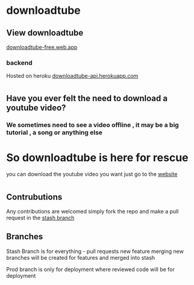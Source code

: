 # downloadtube

## View downloadtube

[downloadtube-free.web.app]("https://downloadtube-free.web.app")

### backend

Hosted on heroku
[downloadtube-api.herokuapp.com]("https://downloadtube-api.herokuapp.com")

#

## Have you ever felt the need to download a youtube video?

### We sometimes need to see a video offline , it may be a big tutorial , a song or anything else

# So downloadtube is here for rescue

you can download the youtube video you want just go to the [website](#downloadtube)

#

## Contrubutions

Any contributions are welcomed simply fork the repo and make a pull request in the [stash branch]("https://github.com/akshatsinghania/downloadtube/tree/staging")

## Branches

Stash Branch is for everything - pull requests new feature merging
new branches will be created for features and merged into stash

Prod branch is only for deployment where reviewed
code will be for deployment
